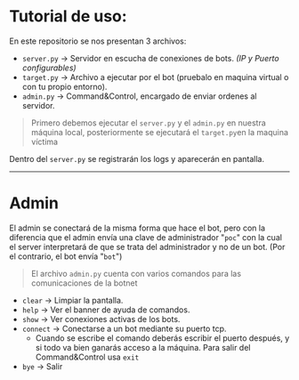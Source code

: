 # Tutorial de uso:

En este repositorio se nos presentan 3 archivos:
- `server.py` -> Servidor en escucha de conexiones de bots. *(IP y Puerto configurables)*
- `target.py` -> Archivo a ejecutar por el bot (pruebalo en maquina virtual o con tu propio entorno).
- `admin.py`  -> Command&Control, encargado de enviar ordenes al servidor.

>Primero debemos ejecutar el `server.py` y el `admin.py` en nuestra máquina local, posteriormente se ejecutará el `target.py`en la maquina víctima

Dentro del `server.py` se registrarán los logs y aparecerán en pantalla.

--- 

# Admin

El admin se conectará de la misma forma que hace el bot, pero con la diferencia que el admin envía una clave de administrador "`poc`" con la cual el server interpretará de que se trata del administrador y no de un bot. (Por el contrario, el bot envía "`bot`")

> El archivo `admin.py` cuenta con varios comandos para las comunicaciones de la botnet

- `clear` -> Limpiar la pantalla.
- `help` -> Ver el banner de ayuda de comandos.
- `show` -> Ver conexiones activas de los bots.
- `connect` -> Conectarse a un bot mediante su puerto tcp.
	- Cuando se escribe el comando deberás escribir el puerto después, y si todo va bien ganarás acceso a la máquina. Para salir del Command&Control usa `exit`
- `bye` -> Salir
